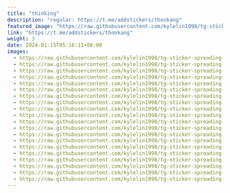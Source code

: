 ```yaml
---
title: "thinking"
description: "regular: https://t.me/addstickers/thonkang"
featured_image: "https://raw.githubusercontent.com/kylelin1998/tg-sticker-spreading-worldwide-images/main/img/90cb6943-cf8d-494e-945c-dd2a2841cfa4.jpg"
link: "https://t.me/addstickers/thonkang"
weight: 3
date: 2024-01-15T05:16:11+08:00
images:
  - https://raw.githubusercontent.com/kylelin1998/tg-sticker-spreading-worldwide-images/main/img/90cb6943-cf8d-494e-945c-dd2a2841cfa4.jpg
  - https://raw.githubusercontent.com/kylelin1998/tg-sticker-spreading-worldwide-images/main/img/e0c7f016-4012-417b-8dfd-84ad83f6f81e.jpg
  - https://raw.githubusercontent.com/kylelin1998/tg-sticker-spreading-worldwide-images/main/img/61208f94-0588-4768-89a0-1238866f97c5.jpg
  - https://raw.githubusercontent.com/kylelin1998/tg-sticker-spreading-worldwide-images/main/img/ff8e34e5-7300-4455-8ef0-fc7cc10dfe4c.jpg
  - https://raw.githubusercontent.com/kylelin1998/tg-sticker-spreading-worldwide-images/main/img/1a9f00e1-9010-4c48-a351-e4ba87351359.jpg
  - https://raw.githubusercontent.com/kylelin1998/tg-sticker-spreading-worldwide-images/main/img/93b9a0f4-f7bd-49de-b175-500c667ae74b.jpg
  - https://raw.githubusercontent.com/kylelin1998/tg-sticker-spreading-worldwide-images/main/img/89c2d1b9-5219-4848-a8b4-f60861fda5a6.jpg
  - https://raw.githubusercontent.com/kylelin1998/tg-sticker-spreading-worldwide-images/main/img/1864eea5-8bea-4f79-8b57-c8e4bcc8d5e5.jpg
  - https://raw.githubusercontent.com/kylelin1998/tg-sticker-spreading-worldwide-images/main/img/60728c53-9f66-416d-8805-b2b7b3409c0b.jpg
  - https://raw.githubusercontent.com/kylelin1998/tg-sticker-spreading-worldwide-images/main/img/e4fefc32-80d8-4111-993b-68b5f8374567.jpg
  - https://raw.githubusercontent.com/kylelin1998/tg-sticker-spreading-worldwide-images/main/img/3af0cede-5d91-45fe-a6e7-8d7e93fc3444.jpg
  - https://raw.githubusercontent.com/kylelin1998/tg-sticker-spreading-worldwide-images/main/img/8cdcfd58-f818-49b9-9003-648162d61d0f.jpg
  - https://raw.githubusercontent.com/kylelin1998/tg-sticker-spreading-worldwide-images/main/img/d7dddd53-7cfe-410e-89b6-7290543e3835.jpg
  - https://raw.githubusercontent.com/kylelin1998/tg-sticker-spreading-worldwide-images/main/img/ba6ffefa-84d2-4f94-b707-010f0777d697.jpg
  - https://raw.githubusercontent.com/kylelin1998/tg-sticker-spreading-worldwide-images/main/img/9163776e-f38f-4c75-b35b-05394f4b05a1.jpg
  - https://raw.githubusercontent.com/kylelin1998/tg-sticker-spreading-worldwide-images/main/img/7b4c8f50-59b2-475d-ba08-f47ae30c0d99.jpg
  - https://raw.githubusercontent.com/kylelin1998/tg-sticker-spreading-worldwide-images/main/img/ffc0e72d-c166-46c4-b09b-fd2464ef8fbb.jpg
  - https://raw.githubusercontent.com/kylelin1998/tg-sticker-spreading-worldwide-images/main/img/06c2a99a-e2de-4d4e-b991-d83ae008e47a.jpg
  - https://raw.githubusercontent.com/kylelin1998/tg-sticker-spreading-worldwide-images/main/img/8bfc5e91-f5eb-4877-b8ef-87b4b8695a8b.jpg
  - https://raw.githubusercontent.com/kylelin1998/tg-sticker-spreading-worldwide-images/main/img/4286fdd5-746e-4a5c-bb7e-dcb79dbcb39e.jpg
---
```

